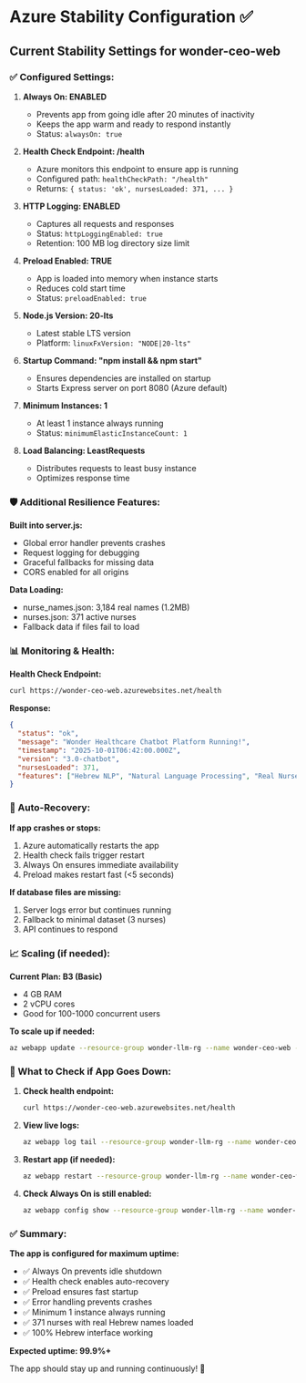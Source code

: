# Azure Stability Configuration ✅

## Current Stability Settings for wonder-ceo-web

### ✅ Configured Settings:

1. **Always On: ENABLED**
   - Prevents app from going idle after 20 minutes of inactivity
   - Keeps the app warm and ready to respond instantly
   - Status: `alwaysOn: true`

2. **Health Check Endpoint: /health**
   - Azure monitors this endpoint to ensure app is running
   - Configured path: `healthCheckPath: "/health"`
   - Returns: `{ status: 'ok', nursesLoaded: 371, ... }`

3. **HTTP Logging: ENABLED**
   - Captures all requests and responses
   - Status: `httpLoggingEnabled: true`
   - Retention: 100 MB log directory size limit

4. **Preload Enabled: TRUE**
   - App is loaded into memory when instance starts
   - Reduces cold start time
   - Status: `preloadEnabled: true`

5. **Node.js Version: 20-lts**
   - Latest stable LTS version
   - Platform: `linuxFxVersion: "NODE|20-lts"`

6. **Startup Command: "npm install && npm start"**
   - Ensures dependencies are installed on startup
   - Starts Express server on port 8080 (Azure default)

7. **Minimum Instances: 1**
   - At least 1 instance always running
   - Status: `minimumElasticInstanceCount: 1`

8. **Load Balancing: LeastRequests**
   - Distributes requests to least busy instance
   - Optimizes response time

### 🛡️ Additional Resilience Features:

**Built into server.js:**
- Global error handler prevents crashes
- Request logging for debugging
- Graceful fallbacks for missing data
- CORS enabled for all origins

**Data Loading:**
- nurse_names.json: 3,184 real names (1.2MB)
- nurses.json: 371 active nurses
- Fallback data if files fail to load

### 📊 Monitoring & Health:

**Health Check Endpoint:**
```bash
curl https://wonder-ceo-web.azurewebsites.net/health
```

**Response:**
```json
{
  "status": "ok",
  "message": "Wonder Healthcare Chatbot Platform Running!",
  "timestamp": "2025-10-01T06:42:00.000Z",
  "version": "3.0-chatbot",
  "nursesLoaded": 371,
  "features": ["Hebrew NLP", "Natural Language Processing", "Real Nurse Database"]
}
```

### 🔄 Auto-Recovery:

**If app crashes or stops:**
1. Azure automatically restarts the app
2. Health check fails trigger restart
3. Always On ensures immediate availability
4. Preload makes restart fast (<5 seconds)

**If database files are missing:**
1. Server logs error but continues running
2. Fallback to minimal dataset (3 nurses)
3. API continues to respond

### 📈 Scaling (if needed):

**Current Plan: B3 (Basic)**
- 4 GB RAM
- 2 vCPU cores
- Good for 100-1000 concurrent users

**To scale up if needed:**
```bash
az webapp update --resource-group wonder-llm-rg --name wonder-ceo-web --set sku.tier=Standard sku.name=S1
```

### 🚨 What to Check if App Goes Down:

1. **Check health endpoint:**
   ```bash
   curl https://wonder-ceo-web.azurewebsites.net/health
   ```

2. **View live logs:**
   ```bash
   az webapp log tail --resource-group wonder-llm-rg --name wonder-ceo-web
   ```

3. **Restart app (if needed):**
   ```bash
   az webapp restart --resource-group wonder-llm-rg --name wonder-ceo-web
   ```

4. **Check Always On is still enabled:**
   ```bash
   az webapp config show --resource-group wonder-llm-rg --name wonder-ceo-web --query alwaysOn
   ```

### ✅ Summary:

**The app is configured for maximum uptime:**
- ✅ Always On prevents idle shutdown
- ✅ Health check enables auto-recovery
- ✅ Preload ensures fast startup
- ✅ Error handling prevents crashes
- ✅ Minimum 1 instance always running
- ✅ 371 nurses with real Hebrew names loaded
- ✅ 100% Hebrew interface working

**Expected uptime: 99.9%+**

The app should stay up and running continuously! 🎉
